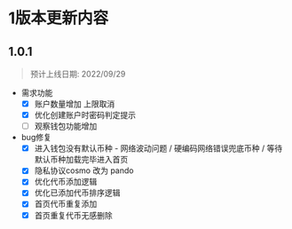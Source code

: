 # 1版本更新内容

## 1.0.1
> 预计上线日期: 2022/09/29

- 需求功能
	- [x] 账户数量增加 上限取消
	- [x] 优化创建账户时密码判定提示
	- [ ] 观察钱包功能增加

- bug修复
	- [x] 进入钱包没有默认币种 - 网络波动问题 / 硬编码网络错误兜底币种 / 等待默认币种加载完毕进入首页
	- [x] 隐私协议cosmo 改为 pando
	- [x] 优化代币添加逻辑
	- [x] 优化已添加代币排序逻辑
	- [x] 首页代币重复添加
	- [x] 首页重复代币无感删除